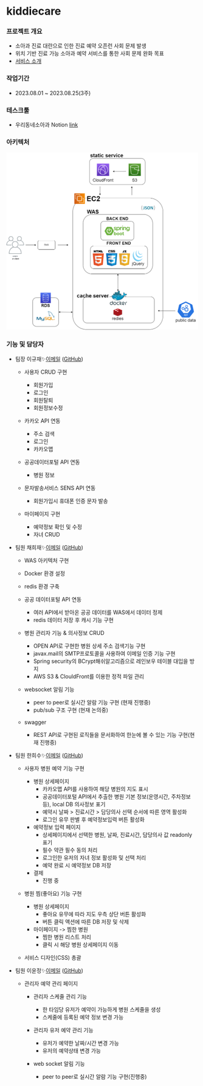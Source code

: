 # kiddiecare
### 프로젝트 개요
  - 소아과 진료 대란으로 인한 진료 예약 오픈런 사회 문제 발생
  - 위치 기반 진료 가능 소아과 예약 서비스를 통한 사회 문제 완화 목표  
  - [서비스 소개](https://www.canva.com/design/DAFq090KJgM/7b8D36mU1B6-N7yS6tYZfw/edit) 

### 작업기간
- 2023.08.01 ~ 2023.08.25(3주)

### 테스크툴
- 우리동네소아과 Notion [link](https://www.notion.so/sally-/Index-7ee893e575af456e98a09b7bfae9ea0f?pvs=4)

### 아키텍처
![image](./KiddiecareArchitecture.png)

### 기능 및 담당자
- 팀장 이규재✨[이메일](mailto:dlrbwo2022@gmail.com) ([GitHub](https://github.com/gitjae))
  * 사용자 CRUD 구현
      - 회원가입
      - 로그인
      - 회원탈퇴
      - 회원정보수정
        
  * 카카오 API 연동
      - 주소 검색
      - 로그인
      - 카카오맵
        
  * 공공데이터포털 API 연동
      - 병원 정보
        
  * 문자발송서비스 SENS API 연동
      - 회원가입시 휴대폰 인증 문자 발송
   
  * 마이페이지 구현
      - 예약정보 확인 및 수정
      - 자녀 CRUD
  
- 팀원 채희재✨[이메일](mailto:heejae0629@naver.com) ([GitHub](https://github.com/heejae101?tab=repositories))
  - WAS 아키텍처 구현
  
  - Docker 환경 설정
   - redis 환경 구축
   
  - 공공 데이터포털 API 연동
    - 여러 API에서 받아온 공공 데이터를 WAS에서 데이터 정제
    - redis 데이터 저장 후 캐시 기능 구현
    
  - 병원 관리자 기능 & 의사정보 CRUD
    - OPEN API로 구현한 병원 상세 주소 검색기능 구현
    - javax.mail의 SMTP프로토콜을 사용하여 이메일 인증 기능 구현 
    - Spring security의 BCrypt해쉬알고리즘으로 레인보우 테이블 대입을 방지
    - AWS S3 & ClouldFront를 이용한 정적 파일 관리
    
  - websocket 알림 기능
    - peer to peer로 실시간 알람 기능 구현 (현재 진행중)
    - pub/sub 구조 구현 (현재 논의중)
    
  - swagger
    - REST API로 구현된 로직들을 문서화하여 한눈에 볼 수 있는 기능 구현(현재 진행중)
- 팀원 한희수✨[이메일](mailto:juntu09@gmail.com) ([GitHub](https://github.com/hee-duck))
  * 사용자 병원 예약 기능 구현
    - 병원 상세페이지
        - 카카오맵 API를 사용하여 해당 병원의 지도 표시
        - 공공데이터포털 API에서 추출한 병원 기본 정보(운영시간, 주차정보 등), local DB 의사정보 표기
        - 예약시 날짜 > 진료시간 > 담당의사 선택 순서에 따른 영역 활성화
        - 로그인 유무 판별 후 예약정보입력 버튼 활성화
    - 예약정보 입력 페이지
        - 상세페이지에서 선택한 병원, 날짜, 진료시간, 담당의사 값 readonly 표기
        - 필수 약관 필수 동의 처리
        - 로그인한 유저의 자녀 정보 활성화 및 선택 처리
        - 예약 완료 시 예약정보 DB 저장
    - 결제
        - 진행 중
      
  * 병원 찜(좋아요) 기능 구현
    - 병원 상세페이지
        - 좋아요 유무에 따라 지도 우측 상단 버튼 활성화
        - 버튼 클릭 액션에 따른 DB 저장 및 삭제 
    - 마이페이지 -> 찜한 병원
        - 찜한 병원 리스트 처리
        - 클릭 시 해당 병원 상세페이지 이동

  * 서비스 디자인(CSS) 총괄
    
- 팀원 이윤정✨[이메일](mailto:dldbswjd889@naver.com) ([GitHub](https://github.com/yunJeong3))
  * 관리자 예약 관리 페이지
    - 관리자 스케줄 관리 기능
      - 한 타임당 유저가 예약이 가능하게 병원 스케줄을 생성
      - 스케줄에 등록된 예약 정보 변경 가능
        
    - 관리자 유저 예약 관리 기능
      - 유저가 예약한 날짜/시간 변경 가능
      - 유저의 예약상태 변경 가능
     
    - web socket 알림 기능
      - peer to peer로 실시간 알람 기능 구현(진행중)

